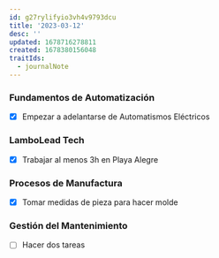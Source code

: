 ```yaml
---
id: g27rylifyio3vh4v9793dcu
title: '2023-03-12'
desc: ''
updated: 1678716278811
created: 1678380156048
traitIds:
  - journalNote
---
```

### Fundamentos de Automatización
- [X] Empezar a adelantarse de Automatismos Eléctricos

### LamboLead Tech
- [X] Trabajar al menos 3h en Playa Alegre

### Procesos de Manufactura
- [X] Tomar medidas de pieza para hacer molde

### Gestión del Mantenimiento
- [ ] Hacer dos tareas